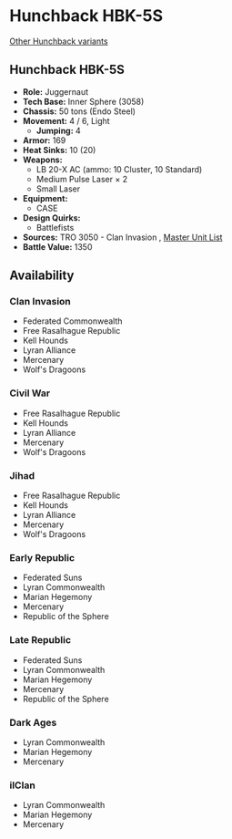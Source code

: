 # Hunchback HBK-5S 

[Other Hunchback variants](../hunchback.md) 

## Hunchback HBK-5S 

- **Role:** Juggernaut 
- **Tech Base:** Inner Sphere (3058) 
- **Chassis:** 50 tons (Endo Steel) 
- **Movement:** 4 / 6, Light 
  - **Jumping:** 4 
- **Armor:** 169 
- **Heat Sinks:** 10 (20) 
- **Weapons:** 
  - LB 20-X AC (ammo: 10 Cluster, 10 Standard) 
  - Medium Pulse Laser × 2 
  - Small Laser 
- **Equipment:** 
  - CASE 
- **Design Quirks:** 
  - Battlefists 
- **Sources:** TRO 3050 - Clan Invasion , [Master Unit List](http://masterunitlist.info/Unit/Details/1564) 
- **Battle Value:** 1350 

## Availability 

### Clan Invasion 

- Federated Commonwealth 
- Free Rasalhague Republic 
- Kell Hounds 
- Lyran Alliance 
- Mercenary 
- Wolf's Dragoons 

### Civil War 

- Free Rasalhague Republic 
- Kell Hounds 
- Lyran Alliance 
- Mercenary 
- Wolf's Dragoons 

### Jihad 

- Free Rasalhague Republic 
- Kell Hounds 
- Lyran Alliance 
- Mercenary 
- Wolf's Dragoons 

### Early Republic 

- Federated Suns 
- Lyran Commonwealth 
- Marian Hegemony 
- Mercenary 
- Republic of the Sphere 

### Late Republic 

- Federated Suns 
- Lyran Commonwealth 
- Marian Hegemony 
- Mercenary 
- Republic of the Sphere 

### Dark Ages 

- Lyran Commonwealth 
- Marian Hegemony 
- Mercenary 

### ilClan 

- Lyran Commonwealth 
- Marian Hegemony 
- Mercenary 

